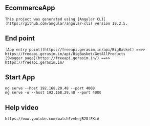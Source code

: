 ## EcommerceApp

	This project was generated using [Angular CLI](https://github.com/angular/angular-cli) version 19.2.5.

## End point

	[App entry point](https://freeapi.gerasim.in/api/BigBasket) ==>> https://freeapi.gerasim.in/api/BigBasket/GetAllProducts
	[Swagger page](https://freeapi.gerasim.in/) ==>> https://freeapi.gerasim.in/


## Start App 
	ng serve --host 192.168.29.48 --port 4000
	ng serve -o --host 192.168.29.48 --port 4000

## Help video
	https://www.youtube.com/watch?v=hejR2GfFXiA
